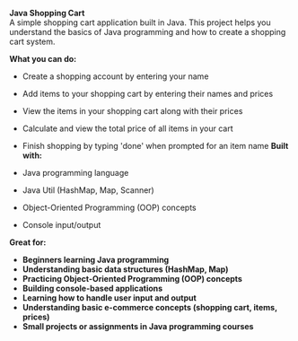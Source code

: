 <b> Java Shopping Cart </b>
<br>
A simple shopping cart application built in Java. This project helps you understand the basics of Java programming and how to create a shopping cart system.

<b> What you can do: </b>

- Create a shopping account by entering your name
- Add items to your shopping cart by entering their names and prices
- View the items in your shopping cart along with their prices
- Calculate and view the total price of all items in your cart
- Finish shopping by typing 'done' when prompted for an item name
<b> Built with:</b>

- Java programming language
- Java Util (HashMap, Map, Scanner)
- Object-Oriented Programming (OOP) concepts
- Console input/output

<b> Great for:<b/>
- Beginners learning Java programming
- Understanding basic data structures (HashMap, Map)
- Practicing Object-Oriented Programming (OOP) concepts
- Building console-based applications
- Learning how to handle user input and output
- Understanding basic e-commerce concepts (shopping cart, items, prices)
- Small projects or assignments in Java programming courses
